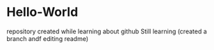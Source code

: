 # Hello-World
repository created while learning about github
Still learning (created a branch andf editing readme)
